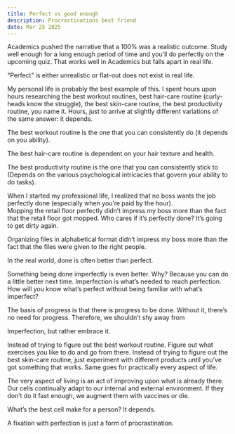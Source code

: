 ```yaml
---
title: Perfect vs good enough
description: Procrastinations best friend
date: Mar 25 2025
---
```

Academics pushed the narrative that a 100% was a realistic outcome. Study well enough for a long enough period of time and you’ll do perfectly on the upcoming quiz. That works well in Academics but falls apart in real life. <br>

“Perfect” is either unrealistic or flat-out does not exist in real life. <br>

My personal life is probably the best example of this. I spent hours upon hours researching the best workout routines, best hair-care routine (curly-heads know the struggle), the best skin-care routine, the best productivity routine, you name it. Hours, just to arrive at slightly different variations of the same answer: it depends.  <br>

The best workout routine is the one that you can consistently do (it depends on you ability). <br>

The best hair-care routine is dependent on your hair texture and health. <br>

The best productivity routine is the one that you can consistently stick to (Depends on the various psychological intricacies that govern your ability to do tasks). <br>

When I started my professional life, I realized that no boss wants the job perfectly done (especially when you’re paid by the hour). <br>
Mopping the retail floor perfectly didn’t impress my boss more than the fact that the retail floor got mopped. Who cares if it’s perfectly done? It’s going to get dirty again. <br>

Organizing files in alphabetical format didn’t impress my boss more than the fact that the files were given to the right people.

In the real world, done is often better than perfect.

Something being done imperfectly is even better. Why? Because you can do a little better next time. Imperfection is what’s needed to reach perfection. How will you know what’s perfect without being familiar with what’s imperfect?

The basis of progress is that there is progress to be done. Without it, there’s no need for progress. Therefore, we shouldn’t shy away from

Imperfection, but rather embrace it.

Instead of trying to figure out the best workout routine. Figure out what exercises you like to do and go from there. Instead of trying to figure out the best skin-care routine, just experiment with different products until you’ve got something that works. Same goes for practically every aspect of life.

The very aspect of living is an act of improving upon what is already there. Our cells continually adapt to our internal and external environment. If they don’t do it fast enough, we augment them with vaccines or die.

What’s the best cell make for a person? It depends.

A fixation with perfection is just a form of procrastination. 

